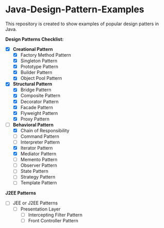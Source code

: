 # Java-Design-Pattern-Examples
This repository is created to show examples of popular design patters in Java.

**Design Patterns Checklist:**

- [X] **Creational Pattern**
    - [X] Factory Method Pattern
    - [X] Singleton Pattern
    - [X] Prototype Pattern
    - [X] Builder Pattern
    - [X] Object Pool Pattern

- [X] **Structural Pattern**
    - [X] Bridge Pattern
    - [X] Composite Pattern
    - [X] Decorator Pattern
    - [X] Facade Pattern
    - [X] Flyweight Pattern
    - [X] Proxy Pattern

- [ ] **Behavioral Pattern**
    - [X] Chain of Responsibility
    - [ ] Command Pattern
    - [ ] Interpreter Pattern
    - [X] Iterator Pattern
    - [X] Mediator Pattern
    - [ ] Memento Pattern
    - [ ] Observer Pattern
    - [ ] State Pattern
    - [ ] Strategy Pattern
    - [ ] Template Pattern

**J2EE Patterns**

- [ ] JEE or J2EE Patterns
    - [ ] Presentation Layer
        - [ ] Intercepting Filter Pattern
        - [ ] Front Controller Pattern
